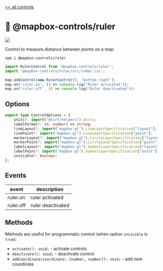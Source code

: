 [<< all controls](/README.md)

# 📏 @mapbox-controls/ruler

![](https://github.com/korywka/mapbox-controls/assets/988471/1c90555c-2e22-4785-8365-14c1bacabb18)

Control to measure distance between points on a map.

```
npm i @mapbox-controls/ruler
```

```js
import RulerControl from '@mapbox-controls/ruler';
import '@mapbox-controls/ruler/src/index.css';

map.addControl(new RulerControl(), 'bottom-right');
map.on('ruler.on', () => console.log('Ruler activated'));
map.on('ruler.off', () => console.log('Ruler deactivated'));
```

## Options

```ts
export type ControlOptions = {
    units?: import("@turf/helpers").Units;
    labelFormat?: (n: number) => string;
    lineLayout?: import("mapbox-gl").LineLayerSpecification["layout"];
    linePaint?: import("mapbox-gl").LineLayerSpecification["paint"];
    markerLayout?: import("mapbox-gl").CircleLayerSpecification["layout"];
    markerPaint?: import("mapbox-gl").CircleLayerSpecification["paint"];
    labelLayout?: import("mapbox-gl").SymbolLayerSpecification["layout"];
    labelPaint?: import("mapbox-gl").SymbolLayerSpecification["paint"];
    invisible?: boolean;
};
```

## Events

| event     | description       |
| --------- | ----------------- |
| ruler.on  | ruler activated   |
| ruler.off | ruler deactivated |

## Methods

Methods are useful for programmatic control (when option `invisible` is `true`):

- `activate(): void;` - activate controls
- `deactivate(): void;` - deactivate control
- `addCoordinate(coordinate: [number, number]): void;` - add new coordinate
